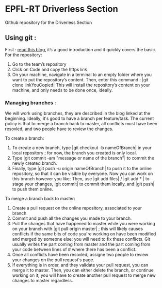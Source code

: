 # EPFL-RT Driverless Section

Github repository for the Driverless Section

## Using git :
First : [read this blog](https://rogerdudler.github.io/git-guide/), it’s a good introduction and it quickly covers the basic.
For the repository:
  1) Go to the team’s repository
  2) Click on Code and copy the https link
  3) On your machine, navigate in a terminal to an empty folder where you want to put
     the repository’s content. Then, enter this command : |git clone linkYouCopied|
This will install the repository’s content on your machine, and only needs to be done
once, ideally.

### Managing branches :

We will work using branches, they are described in the blog linked at the beginning. Ideally,
it's good to have a branch per feature/task. The current policy is that to merge a branch back
to master, all conflicts must have been resovled, and two people have to review the
changes.

To create a branch:
1) To create a new branch, type |git checkout -b nameOfBranch| in your local repository ;
for now, the branch you created is only local.
2) Type |git commit -am "message or name of the branch"| to commit the newly created
branch.
3) Finally, type |git push -u origin nameOfBranch| to push it to the online repository, so
that it can be visible by everyone.
Now you can work on this branch however you like; Then, use |git add files| / |git add * | to
stage your changes, |git commit| to commit them locally, and |git push| to push them online.

To merge a branch back to master:
1) Create a pull request on the online repository, associated to your branch.
2) Commit and push all the changes you made to your branch.
3) Pull the changes that have happened to master while you were working on your
branch with |git pull origin master| ; this will likely causes conflicts if the same bits of
code you're working on have been modified and merged by someone else; you will
need to fix these conflicts. Git usually writes the part coming from master and the
part coming from your code between lines of # where there has been a conflict.
4) Once all conflicts have been resovled, assigne two people to review your changes on
the pull request's page.
5) If everything is in order, and they validate your pull request, you can merge it to
master. Then, you can either delete the branch, or continue working on it; you will
have to create another pull request to merge new changes to master regardless.
